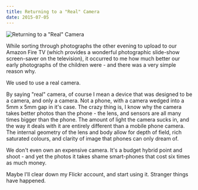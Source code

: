 ```yaml
---
title: Returning to a "Real" Camera
date: 2015-07-05
---
```


![Returning to a "Real" Camera](https://source.unsplash.com/FHnnjk1Yj7Y/1600x900)

While sorting through photographs the other evening to upload to our Amazon Fire TV (which provides a wonderful photographic slide-show screen-saver on the television), it occurred to me how much better our early photographs of the children were - and there was a very simple reason why.

We used to use a real camera.

By saying "real" camera, of course I mean a device that was designed to be a camera, and only a camera. Not a phone, with a camera wedged into a 5mm x 5mm gap in it's case. The crazy thing is, I know why the camera takes better photos than the phone - the lens, and sensors are all many times bigger than the phone. The amount of light the camera sucks in, and the way it deals with it are entirely different than a mobile phone camera. The internal geometry of the lens and body allow for depth of field, rich saturated colours, and clarity of image that phones can only dream of.

We don't even own an expensive camera. It's a budget hybrid point and shoot - and yet the photos it takes shame smart-phones that cost six times as much money.

Maybe I'll clear down my Flickr account, and start using it. Stranger things have happened.